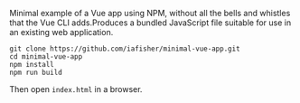 Minimal example of a Vue app using NPM, without all the bells and whistles that the Vue CLI adds.Produces a bundled JavaScript file suitable for use in an existing web application.

```
git clone https://github.com/iafisher/minimal-vue-app.git
cd minimal-vue-app
npm install
npm run build
```

Then open `index.html` in a browser.
